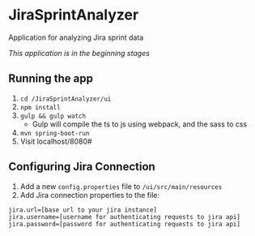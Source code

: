 # JiraSprintAnalyzer
Application for analyzing Jira sprint data

_This application is in the beginning stages_

## Running the app
1. ``cd /JiraSprintAnalyzer/ui``
2. ``npm install``
3. ``gulp && gulp watch``
    - Gulp will compile the ts to js using webpack, and the sass to css
4. ``mvn spring-boot-run``
5. Visit localhost/8080#


## Configuring Jira Connection
1. Add a new ``config.properties`` file to `/ui/src/main/resources`
2. Add Jira connection properties to the file:

```
jira.url=[base url to your jira instance]
jira.username=[username for authenticating requests to jira api]
jira.password=[password for authenticating requests to jira api]

```